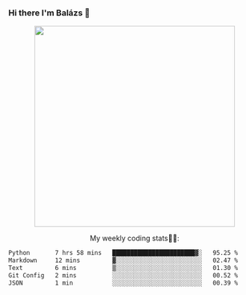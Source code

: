 ### Hi there I'm Balázs 👋
  
<p align="center">
  <img width="400" src="https://github-readme-stats.vercel.app/api/top-langs/?username=bkutasi&size_weight=0.5&count_weight=0.5&hide=jupyter%20notebook&layout=compact&theme=tokyonight">
</p>
<p align="center">
My weekly coding stats👨‍💻:
</p>
<!--START_SECTION:waka-->

```txt
Python       7 hrs 58 mins   ███████████████████████▓░   95.25 %
Markdown     12 mins         ▓░░░░░░░░░░░░░░░░░░░░░░░░   02.47 %
Text         6 mins          ▒░░░░░░░░░░░░░░░░░░░░░░░░   01.30 %
Git Config   2 mins          ░░░░░░░░░░░░░░░░░░░░░░░░░   00.52 %
JSON         1 min           ░░░░░░░░░░░░░░░░░░░░░░░░░   00.39 %
```

<!--END_SECTION:waka-->



<!--
**bkutasi/bkutasi** is a ✨ _special_ ✨ repository because its `README.md` (this file) appears on your GitHub profile.

Here are some ideas to get you started:

- 🔭 I’m currently working on ...
- 🌱 I’m currently learning ...
- 👯 I’m looking to collaborate on ...
- 🤔 I’m looking for help with ...
- 💬 Ask me about ...
- 📫 How to reach me: ...
- 😄 Pronouns: ...
- ⚡ Fun fact: ...
-->

